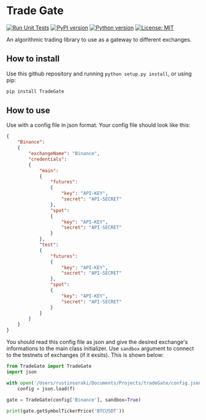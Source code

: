 # Trade Gate
[![Run Unit Tests](https://github.com/RastinS/tradeGate/actions/workflows/main.yml/badge.svg?branch=master&event=push)](https://github.com/RastinS/tradeGate/actions/workflows/main.yml)
[![PyPI version](https://img.shields.io/pypi/v/TradeGate.svg)](https://pypi.python.org/pypi/TradeGate)
[![Python version](https://img.shields.io/pypi/pyversions/TradeGate)](https://www.python.org/downloads/)
[![License: MIT](https://img.shields.io/badge/License-MIT-blue.svg)](https://opensource.org/licenses/MIT)

An algorithmic trading library to use as a gateway to different exchanges.

## How to install
Use this github repository and running ```python setup.py install```, or using pip:
```bash
pip install TradeGate
```

## How to use
Use with a config file in json format. Your config file should look like this:
```json
{
    "Binance": 
    {
        "exchangeName": "Binance",
        "credentials": 
        {
            "main": 
            {
                "futures": 
                {
                    "key": "API-KEY",
                    "secret": "API-SECRET"
                },
                "spot": 
                {
                    "key": "API-KEY",
                    "secret": "API-SECRET"
                }
            },
            "test": 
            {
                "futures": 
                {
                    "key": "API-KEY",
                    "secret": "API-SECRET"
                },
                "spot": 
                {
                    "key": "API-KEY",
                    "secret": "API-SECRET"
                }
            }
        }
    }
}

```
You should read this config file as json and give the desired exchange's informations to the main class initializer. Use ```sandbox``` argument to connect to the testnets of exchanges (if it exsits). This is shown below:
```python
from TradeGate import TradeGate
import json

with open('/Users/rustinsoraki/Documents/Projects/tradeGate/config.json') as f:
    config = json.load(f)
    
gate = TradeGate(config['Binance'], sandbox=True)

print(gate.getSymbolTickerPrice('BTCUSDT'))
```
